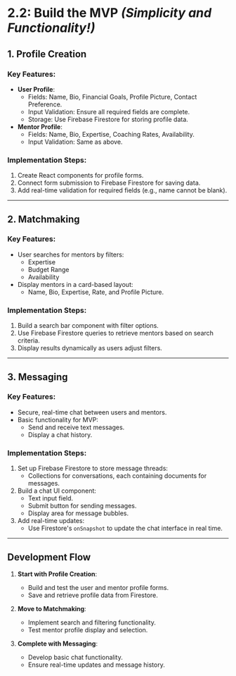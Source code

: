# 2.2: Build the MVP *(Simplicity and Functionality!)*

## 1. Profile Creation
### Key Features:
- **User Profile**:
  - Fields: Name, Bio, Financial Goals, Profile Picture, Contact Preference.
  - Input Validation: Ensure all required fields are complete.
  - Storage: Use Firebase Firestore for storing profile data.
- **Mentor Profile**:
  - Fields: Name, Bio, Expertise, Coaching Rates, Availability.
  - Input Validation: Same as above.

### Implementation Steps:
1. Create React components for profile forms.
2. Connect form submission to Firebase Firestore for saving data.
3. Add real-time validation for required fields (e.g., name cannot be blank).

---

## 2. Matchmaking
### Key Features:
- User searches for mentors by filters:
  - Expertise
  - Budget Range
  - Availability
- Display mentors in a card-based layout:
  - Name, Bio, Expertise, Rate, and Profile Picture.

### Implementation Steps:
1. Build a search bar component with filter options.
2. Use Firebase Firestore queries to retrieve mentors based on search criteria.
3. Display results dynamically as users adjust filters.

---

## 3. Messaging
### Key Features:
- Secure, real-time chat between users and mentors.
- Basic functionality for MVP:
  - Send and receive text messages.
  - Display a chat history.

### Implementation Steps:
1. Set up Firebase Firestore to store message threads:
   - Collections for conversations, each containing documents for messages.
2. Build a chat UI component:
   - Text input field.
   - Submit button for sending messages.
   - Display area for message bubbles.
3. Add real-time updates:
   - Use Firestore's `onSnapshot` to update the chat interface in real time.

---

## Development Flow
1. **Start with Profile Creation**:
   - Build and test the user and mentor profile forms.
   - Save and retrieve profile data from Firestore.

2. **Move to Matchmaking**:
   - Implement search and filtering functionality.
   - Test mentor profile display and selection.

3. **Complete with Messaging**:
   - Develop basic chat functionality.
   - Ensure real-time updates and message history.
